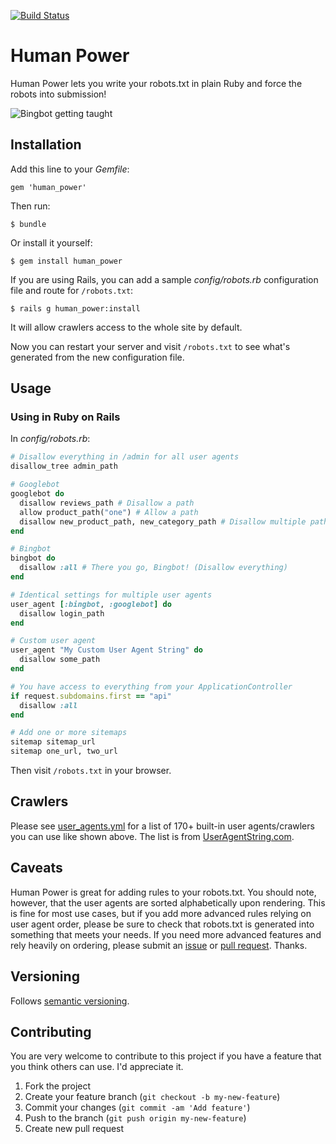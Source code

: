 [![Build Status](https://secure.travis-ci.org/lassebunk/human_power.png)](http://travis-ci.org/lassebunk/human_power)

# Human Power

Human Power lets you write your robots.txt in plain Ruby and force the robots into submission!

![Bingbot getting taught](http://i.imgur.com/77WVSQH.jpg)

## Installation

Add this line to your *Gemfile*:

    gem 'human_power'

Then run:

    $ bundle

Or install it yourself:

    $ gem install human_power

If you are using Rails, you can add a sample *config/robots.rb* configuration file and route for `/robots.txt`:

    $ rails g human_power:install

It will allow crawlers access to the whole site by default.

Now you can restart your server and visit `/robots.txt` to see what's generated from the new configuration file.

## Usage

### Using in Ruby on Rails

In *config/robots.rb*:

```ruby
# Disallow everything in /admin for all user agents
disallow_tree admin_path

# Googlebot
googlebot do
  disallow reviews_path # Disallow a path
  allow product_path("one") # Allow a path
  disallow new_product_path, new_category_path # Disallow multiple paths in one line
end

# Bingbot
bingbot do
  disallow :all # There you go, Bingbot! (Disallow everything)
end

# Identical settings for multiple user agents
user_agent [:bingbot, :googlebot] do
  disallow login_path
end

# Custom user agent
user_agent "My Custom User Agent String" do
  disallow some_path
end

# You have access to everything from your ApplicationController
if request.subdomains.first == "api"
  disallow :all
end

# Add one or more sitemaps
sitemap sitemap_url
sitemap one_url, two_url
```

Then visit `/robots.txt` in your browser.

## Crawlers

Please see [user_agents.yml](https://github.com/lassebunk/human_power/blob/master/user_agents.yml) for a list of 170+ built-in user agents/crawlers you can use like shown above.
The list is from [UserAgentString.com](http://www.useragentstring.com/pages/Crawlerlist/).

## Caveats

Human Power is great for adding rules to your robots.txt.
You should note, however, that the user agents are sorted alphabetically upon rendering.
This is fine for most use cases, but if you add more advanced rules relying on user agent
order, please be sure to check that robots.txt is generated into something that meets
your needs. If you need more advanced features and rely heavily on ordering, please submit
an [issue](https://github.com/lassebunk/human_power/issues)
or [pull request](https://github.com/lassebunk/human_power/pulls). Thanks.

## Versioning

Follows [semantic versioning](http://semver.org/).

## Contributing

You are very welcome to contribute to this project if you have a feature that you think others can use. I'd appreciate it.

1. Fork the project
2. Create your feature branch (`git checkout -b my-new-feature`)
3. Commit your changes (`git commit -am 'Add feature'`)
4. Push to the branch (`git push origin my-new-feature`)
5. Create new pull request
